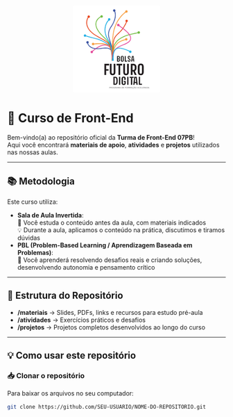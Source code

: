 <p align="center">
  <img src="https://github.com/anakfernandes/Bolsa-Futuro-Digital---Turma-07PB/blob/main/logo%20do%20bfd.png" alt="Logo do Curso" width="200">
</p>



# 🚀 Curso de Front-End 

Bem-vindo(a) ao repositório oficial da **Turma de Front-End 07PB**!  
Aqui você encontrará **materiais de apoio**, **atividades** e **projetos** utilizados nas nossas aulas.

---

## 📚 Metodologia
Este curso utiliza:
- **Sala de Aula Invertida**:  
  📖 Você estuda o conteúdo antes da aula, com materiais indicados  
  💡 Durante a aula, aplicamos o conteúdo na prática, discutimos e tiramos dúvidas  
- **PBL (Problem-Based Learning / Aprendizagem Baseada em Problemas)**:  
  🧩 Você aprenderá resolvendo desafios reais e criando soluções, desenvolvendo autonomia e pensamento crítico

---

## 📂 Estrutura do Repositório
- **/materiais** → Slides, PDFs, links e recursos para estudo pré-aula  
- **/atividades** → Exercícios práticos e desafios  
- **/projetos** → Projetos completos desenvolvidos ao longo do curso

---

## 💡 Como usar este repositório

### 📥 Clonar o repositório
Para baixar os arquivos no seu computador:
```bash
git clone https://github.com/SEU-USUARIO/NOME-DO-REPOSITORIO.git
